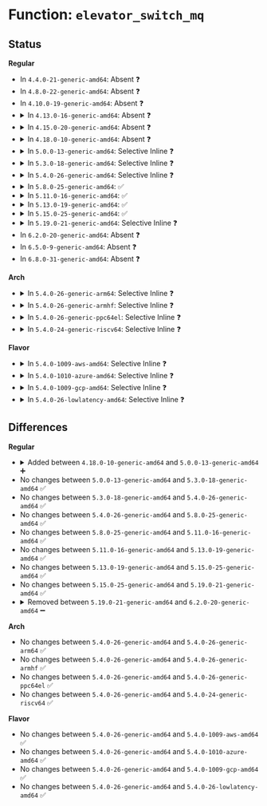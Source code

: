 # Function: <code>elevator_switch_mq</code>

## Status
<b>Regular</b>
<ul>
<li>
In <code>4.4.0-21-generic-amd64</code>: Absent ❓
</li>
<li>
In <code>4.8.0-22-generic-amd64</code>: Absent ❓
</li>
<li>
In <code>4.10.0-19-generic-amd64</code>: Absent ❓
</li>
<li>
<details>
<summary>In <code>4.13.0-16-generic-amd64</code>: Absent ❓</summary>

```json
{
  "name": "elevator_switch_mq",
  "collision_type": "Unique Static",
  "inline_type": "Full",
  "funcs": [
    {
      "addr": 18446744071583165315,
      "name": "elevator_switch_mq",
      "external": false,
      "loc": "block/elevator.c:948",
      "file": "block/elevator.c",
      "inline": "not declared, inlined",
      "caller_inline": [
        "block/elevator.c:elevator_switch"
      ],
      "caller_func": []
    }
  ],
  "symbols": []
}
```
</details>
</li>
<li>
<details>
<summary>In <code>4.15.0-20-generic-amd64</code>: Absent ❓</summary>

```json
{
  "name": "elevator_switch_mq",
  "collision_type": "Unique Static",
  "inline_type": "Full",
  "funcs": [
    {
      "addr": 18446744071583340126,
      "name": "elevator_switch_mq",
      "external": false,
      "loc": "block/elevator.c:965",
      "file": "block/elevator.c",
      "inline": "not declared, inlined",
      "caller_inline": [
        "block/elevator.c:elevator_switch"
      ],
      "caller_func": []
    }
  ],
  "symbols": []
}
```
</details>
</li>
<li>
<details>
<summary>In <code>4.18.0-10-generic-amd64</code>: Absent ❓</summary>

```json
{
  "name": "elevator_switch_mq",
  "collision_type": "Unique Static",
  "inline_type": "Full",
  "funcs": [
    {
      "addr": 18446744071583551754,
      "name": "elevator_switch_mq",
      "external": false,
      "loc": "block/elevator.c:936",
      "file": "block/elevator.c",
      "inline": "not declared, inlined",
      "caller_inline": [
        "block/elevator.c:elevator_switch"
      ],
      "caller_func": []
    }
  ],
  "symbols": []
}
```
</details>
</li>
<li>
<details>
<summary>In <code>5.0.0-13-generic-amd64</code>: Selective Inline ❓</summary>

```c
int elevator_switch_mq(struct request_queue * q, struct elevator_type * new_e)
```

```json
{
  "name": "elevator_switch_mq",
  "collision_type": "Unique Global",
  "inline_type": "Selective",
  "funcs": [
    {
      "addr": 18446744071583672912,
      "name": "elevator_switch_mq",
      "external": true,
      "loc": "block/elevator.c:563",
      "file": "block/elevator.c",
      "inline": "not declared, inlined",
      "caller_inline": [],
      "caller_func": [
        "block/elevator.c:elevator_switch",
        "block/blk-mq.c:blk_mq_update_nr_hw_queues",
        "block/blk-mq.c:blk_mq_update_nr_hw_queues"
      ]
    }
  ],
  "symbols": [
    {
      "addr": 18446744071583672912,
      "name": "elevator_switch_mq",
      "section": ".text",
      "bind": "STB_GLOBAL",
      "size": 206
    }
  ]
}
```
</details>
</li>
<li>
<details>
<summary>In <code>5.3.0-18-generic-amd64</code>: Selective Inline ❓</summary>

```c
int elevator_switch_mq(struct request_queue * q, struct elevator_type * new_e)
```

```json
{
  "name": "elevator_switch_mq",
  "collision_type": "Unique Global",
  "inline_type": "Selective",
  "funcs": [
    {
      "addr": 18446744071583861520,
      "name": "elevator_switch_mq",
      "external": true,
      "loc": "block/elevator.c:562",
      "file": "block/elevator.c",
      "inline": "not declared, inlined",
      "caller_inline": [],
      "caller_func": [
        "block/elevator.c:elevator_switch",
        "block/blk-mq.c:blk_mq_update_nr_hw_queues",
        "block/blk-mq.c:blk_mq_update_nr_hw_queues"
      ]
    }
  ],
  "symbols": [
    {
      "addr": 18446744071583861520,
      "name": "elevator_switch_mq",
      "section": ".text",
      "bind": "STB_GLOBAL",
      "size": 228
    }
  ]
}
```
</details>
</li>
<li>
<details>
<summary>In <code>5.4.0-26-generic-amd64</code>: Selective Inline ❓</summary>

```c
int elevator_switch_mq(struct request_queue * q, struct elevator_type * new_e)
```

```json
{
  "name": "elevator_switch_mq",
  "collision_type": "Unique Global",
  "inline_type": "Selective",
  "funcs": [
    {
      "addr": 18446744071583964224,
      "name": "elevator_switch_mq",
      "external": true,
      "loc": "block/elevator.c:581",
      "file": "block/elevator.c",
      "inline": "not declared, inlined",
      "caller_inline": [],
      "caller_func": [
        "block/elevator.c:elevator_switch",
        "block/blk-mq.c:blk_mq_update_nr_hw_queues",
        "block/blk-mq.c:blk_mq_update_nr_hw_queues"
      ]
    }
  ],
  "symbols": [
    {
      "addr": 18446744071583964224,
      "name": "elevator_switch_mq",
      "section": ".text",
      "bind": "STB_GLOBAL",
      "size": 247
    }
  ]
}
```
</details>
</li>
<li>
<details>
<summary>In <code>5.8.0-25-generic-amd64</code>: ✅</summary>

```c
int elevator_switch_mq(struct request_queue * q, struct elevator_type * new_e)
```

```json
{
  "name": "elevator_switch_mq",
  "collision_type": "Unique Global",
  "inline_type": "No",
  "funcs": [
    {
      "addr": 18446744071584352320,
      "name": "elevator_switch_mq",
      "external": true,
      "loc": "block/elevator.c:581",
      "file": "block/elevator.c",
      "inline": "seen, unknown",
      "caller_inline": [],
      "caller_func": [
        "block/elevator.c:__elevator_change",
        "block/blk-mq.c:__blk_mq_update_nr_hw_queues",
        "block/blk-mq.c:__blk_mq_update_nr_hw_queues"
      ]
    }
  ],
  "symbols": [
    {
      "addr": 18446744071584352320,
      "name": "elevator_switch_mq",
      "section": ".text",
      "bind": "STB_GLOBAL",
      "size": 383
    }
  ]
}
```
</details>
</li>
<li>
<details>
<summary>In <code>5.11.0-16-generic-amd64</code>: ✅</summary>

```c
int elevator_switch_mq(struct request_queue * q, struct elevator_type * new_e)
```

```json
{
  "name": "elevator_switch_mq",
  "collision_type": "Unique Global",
  "inline_type": "No",
  "funcs": [
    {
      "addr": 18446744071584468960,
      "name": "elevator_switch_mq",
      "external": true,
      "loc": "block/elevator.c:574",
      "file": "block/elevator.c",
      "inline": "seen, unknown",
      "caller_inline": [],
      "caller_func": [
        "block/elevator.c:__elevator_change",
        "block/blk-mq.c:__blk_mq_update_nr_hw_queues",
        "block/blk-mq.c:__blk_mq_update_nr_hw_queues"
      ]
    }
  ],
  "symbols": [
    {
      "addr": 18446744071584468960,
      "name": "elevator_switch_mq",
      "section": ".text",
      "bind": "STB_GLOBAL",
      "size": 341
    }
  ]
}
```
</details>
</li>
<li>
<details>
<summary>In <code>5.13.0-19-generic-amd64</code>: ✅</summary>

```c
int elevator_switch_mq(struct request_queue * q, struct elevator_type * new_e)
```

```json
{
  "name": "elevator_switch_mq",
  "collision_type": "Unique Global",
  "inline_type": "No",
  "funcs": [
    {
      "addr": 18446744071584503920,
      "name": "elevator_switch_mq",
      "external": true,
      "loc": "block/elevator.c:574",
      "file": "block/elevator.c",
      "inline": "seen, unknown",
      "caller_inline": [],
      "caller_func": [
        "block/elevator.c:__elevator_change",
        "block/blk-mq.c:__blk_mq_update_nr_hw_queues",
        "block/blk-mq.c:__blk_mq_update_nr_hw_queues"
      ]
    }
  ],
  "symbols": [
    {
      "addr": 18446744071584503920,
      "name": "elevator_switch_mq",
      "section": ".text",
      "bind": "STB_GLOBAL",
      "size": 341
    }
  ]
}
```
</details>
</li>
<li>
<details>
<summary>In <code>5.15.0-25-generic-amd64</code>: ✅</summary>

```c
int elevator_switch_mq(struct request_queue * q, struct elevator_type * new_e)
```

```json
{
  "name": "elevator_switch_mq",
  "collision_type": "Unique Global",
  "inline_type": "No",
  "funcs": [
    {
      "addr": 18446744071584914512,
      "name": "elevator_switch_mq",
      "external": true,
      "loc": "block/elevator.c:584",
      "file": "block/elevator.c",
      "inline": "seen, unknown",
      "caller_inline": [],
      "caller_func": [
        "block/elevator.c:__elevator_change",
        "block/blk-mq.c:__blk_mq_update_nr_hw_queues",
        "block/blk-mq.c:__blk_mq_update_nr_hw_queues"
      ]
    }
  ],
  "symbols": [
    {
      "addr": 18446744071584914512,
      "name": "elevator_switch_mq",
      "section": ".text",
      "bind": "STB_GLOBAL",
      "size": 333
    }
  ]
}
```
</details>
</li>
<li>
<details>
<summary>In <code>5.19.0-21-generic-amd64</code>: Selective Inline ❓</summary>

```c
int elevator_switch_mq(struct request_queue * q, struct elevator_type * new_e)
```

```json
{
  "name": "elevator_switch_mq",
  "collision_type": "Unique Global",
  "inline_type": "Selective",
  "funcs": [
    {
      "addr": 18446744071585615824,
      "name": "elevator_switch_mq",
      "external": true,
      "loc": "block/elevator.c:591",
      "file": "block/elevator.c",
      "inline": "not declared, inlined",
      "caller_inline": [],
      "caller_func": [
        "block/elevator.c:__elevator_change",
        "block/blk-mq.c:__blk_mq_update_nr_hw_queues",
        "block/blk-mq.c:__blk_mq_update_nr_hw_queues"
      ]
    }
  ],
  "symbols": [
    {
      "addr": 18446744071585615824,
      "name": "elevator_switch_mq",
      "section": ".text",
      "bind": "STB_GLOBAL",
      "size": 383
    }
  ]
}
```
</details>
</li>
<li>
In <code>6.2.0-20-generic-amd64</code>: Absent ❓
</li>
<li>
In <code>6.5.0-9-generic-amd64</code>: Absent ❓
</li>
<li>
In <code>6.8.0-31-generic-amd64</code>: Absent ❓
</li>
</ul>
<b>Arch</b>
<ul>
<li>
<details>
<summary>In <code>5.4.0-26-generic-arm64</code>: Selective Inline ❓</summary>

```c
int elevator_switch_mq(struct request_queue * q, struct elevator_type * new_e)
```

```json
{
  "name": "elevator_switch_mq",
  "collision_type": "Unique Global",
  "inline_type": "Selective",
  "funcs": [
    {
      "addr": 18446603336495787568,
      "name": "elevator_switch_mq",
      "external": true,
      "loc": "block/elevator.c:581",
      "file": "block/elevator.c",
      "inline": "not declared, inlined",
      "caller_inline": [],
      "caller_func": [
        "block/elevator.c:elevator_switch",
        "block/blk-mq.c:blk_mq_update_nr_hw_queues",
        "block/blk-mq.c:blk_mq_update_nr_hw_queues"
      ]
    }
  ],
  "symbols": [
    {
      "addr": 18446603336495787568,
      "name": "elevator_switch_mq",
      "section": ".text",
      "bind": "STB_GLOBAL",
      "size": 256
    }
  ]
}
```
</details>
</li>
<li>
<details>
<summary>In <code>5.4.0-26-generic-armhf</code>: Selective Inline ❓</summary>

```c
int elevator_switch_mq(struct request_queue * q, struct elevator_type * new_e)
```

```json
{
  "name": "elevator_switch_mq",
  "collision_type": "Unique Global",
  "inline_type": "Selective",
  "funcs": [
    {
      "addr": 3229138212,
      "name": "elevator_switch_mq",
      "external": true,
      "loc": "block/elevator.c:581",
      "file": "block/elevator.c",
      "inline": "not declared, inlined",
      "caller_inline": [],
      "caller_func": [
        "block/elevator.c:elevator_switch",
        "block/blk-mq.c:blk_mq_update_nr_hw_queues",
        "block/blk-mq.c:blk_mq_update_nr_hw_queues"
      ]
    }
  ],
  "symbols": [
    {
      "addr": 3229138212,
      "name": "elevator_switch_mq",
      "section": ".text",
      "bind": "STB_GLOBAL",
      "size": 256
    }
  ]
}
```
</details>
</li>
<li>
<details>
<summary>In <code>5.4.0-26-generic-ppc64el</code>: Selective Inline ❓</summary>

```c
int elevator_switch_mq(struct request_queue * q, struct elevator_type * new_e)
```

```json
{
  "name": "elevator_switch_mq",
  "collision_type": "Unique Global",
  "inline_type": "Selective",
  "funcs": [
    {
      "addr": 13835058055289965920,
      "name": "elevator_switch_mq",
      "external": true,
      "loc": "block/elevator.c:581",
      "file": "block/elevator.c",
      "inline": "not declared, inlined",
      "caller_inline": [],
      "caller_func": [
        "block/elevator.c:elevator_switch",
        "block/blk-mq.c:blk_mq_update_nr_hw_queues",
        "block/blk-mq.c:blk_mq_update_nr_hw_queues"
      ]
    }
  ],
  "symbols": [
    {
      "addr": 13835058055289965920,
      "name": "elevator_switch_mq",
      "section": ".text",
      "bind": "STB_GLOBAL",
      "size": 364
    }
  ]
}
```
</details>
</li>
<li>
<details>
<summary>In <code>5.4.0-24-generic-riscv64</code>: Selective Inline ❓</summary>

```c
int elevator_switch_mq(struct request_queue * q, struct elevator_type * new_e)
```

```json
{
  "name": "elevator_switch_mq",
  "collision_type": "Unique Global",
  "inline_type": "Selective",
  "funcs": [
    {
      "addr": 18446743936274929950,
      "name": "elevator_switch_mq",
      "external": true,
      "loc": "block/elevator.c:581",
      "file": "block/elevator.c",
      "inline": "not declared, inlined",
      "caller_inline": [],
      "caller_func": [
        "block/elevator.c:elevator_switch",
        "block/blk-mq.c:blk_mq_update_nr_hw_queues",
        "block/blk-mq.c:blk_mq_update_nr_hw_queues"
      ]
    }
  ],
  "symbols": [
    {
      "addr": 18446743936274929950,
      "name": "elevator_switch_mq",
      "section": ".text",
      "bind": "STB_GLOBAL",
      "size": 226
    }
  ]
}
```
</details>
</li>
</ul>
<b>Flavor</b>
<ul>
<li>
<details>
<summary>In <code>5.4.0-1009-aws-amd64</code>: Selective Inline ❓</summary>

```c
int elevator_switch_mq(struct request_queue * q, struct elevator_type * new_e)
```

```json
{
  "name": "elevator_switch_mq",
  "collision_type": "Unique Global",
  "inline_type": "Selective",
  "funcs": [
    {
      "addr": 18446744071583932960,
      "name": "elevator_switch_mq",
      "external": true,
      "loc": "block/elevator.c:581",
      "file": "block/elevator.c",
      "inline": "not declared, inlined",
      "caller_inline": [],
      "caller_func": [
        "block/elevator.c:elevator_switch",
        "block/blk-mq.c:blk_mq_update_nr_hw_queues",
        "block/blk-mq.c:blk_mq_update_nr_hw_queues"
      ]
    }
  ],
  "symbols": [
    {
      "addr": 18446744071583932960,
      "name": "elevator_switch_mq",
      "section": ".text",
      "bind": "STB_GLOBAL",
      "size": 247
    }
  ]
}
```
</details>
</li>
<li>
<details>
<summary>In <code>5.4.0-1010-azure-amd64</code>: Selective Inline ❓</summary>

```c
int elevator_switch_mq(struct request_queue * q, struct elevator_type * new_e)
```

```json
{
  "name": "elevator_switch_mq",
  "collision_type": "Unique Global",
  "inline_type": "Selective",
  "funcs": [
    {
      "addr": 18446744071583869904,
      "name": "elevator_switch_mq",
      "external": true,
      "loc": "block/elevator.c:581",
      "file": "block/elevator.c",
      "inline": "not declared, inlined",
      "caller_inline": [],
      "caller_func": [
        "block/elevator.c:elevator_switch",
        "block/blk-mq.c:blk_mq_update_nr_hw_queues",
        "block/blk-mq.c:blk_mq_update_nr_hw_queues"
      ]
    }
  ],
  "symbols": [
    {
      "addr": 18446744071583869904,
      "name": "elevator_switch_mq",
      "section": ".text",
      "bind": "STB_GLOBAL",
      "size": 247
    }
  ]
}
```
</details>
</li>
<li>
<details>
<summary>In <code>5.4.0-1009-gcp-amd64</code>: Selective Inline ❓</summary>

```c
int elevator_switch_mq(struct request_queue * q, struct elevator_type * new_e)
```

```json
{
  "name": "elevator_switch_mq",
  "collision_type": "Unique Global",
  "inline_type": "Selective",
  "funcs": [
    {
      "addr": 18446744071583916720,
      "name": "elevator_switch_mq",
      "external": true,
      "loc": "block/elevator.c:581",
      "file": "block/elevator.c",
      "inline": "not declared, inlined",
      "caller_inline": [],
      "caller_func": [
        "block/elevator.c:elevator_switch",
        "block/blk-mq.c:blk_mq_update_nr_hw_queues",
        "block/blk-mq.c:blk_mq_update_nr_hw_queues"
      ]
    }
  ],
  "symbols": [
    {
      "addr": 18446744071583916720,
      "name": "elevator_switch_mq",
      "section": ".text",
      "bind": "STB_GLOBAL",
      "size": 247
    }
  ]
}
```
</details>
</li>
<li>
<details>
<summary>In <code>5.4.0-26-lowlatency-amd64</code>: Selective Inline ❓</summary>

```c
int elevator_switch_mq(struct request_queue * q, struct elevator_type * new_e)
```

```json
{
  "name": "elevator_switch_mq",
  "collision_type": "Unique Global",
  "inline_type": "Selective",
  "funcs": [
    {
      "addr": 18446744071584018096,
      "name": "elevator_switch_mq",
      "external": true,
      "loc": "block/elevator.c:581",
      "file": "block/elevator.c",
      "inline": "not declared, inlined",
      "caller_inline": [],
      "caller_func": [
        "block/elevator.c:elevator_switch",
        "block/blk-mq.c:blk_mq_update_nr_hw_queues",
        "block/blk-mq.c:blk_mq_update_nr_hw_queues"
      ]
    }
  ],
  "symbols": [
    {
      "addr": 18446744071584018096,
      "name": "elevator_switch_mq",
      "section": ".text",
      "bind": "STB_GLOBAL",
      "size": 252
    }
  ]
}
```
</details>
</li>
</ul>

## Differences
<b>Regular</b>
<ul>
<li>
<details>
<summary>Added between <code>4.18.0-10-generic-amd64</code> and <code>5.0.0-13-generic-amd64</code> ➕</summary>

```c
int elevator_switch_mq(struct request_queue * q, struct elevator_type * new_e)
```
</details>
</li>
<li>
No changes between <code>5.0.0-13-generic-amd64</code> and <code>5.3.0-18-generic-amd64</code> ✅
</li>
<li>
No changes between <code>5.3.0-18-generic-amd64</code> and <code>5.4.0-26-generic-amd64</code> ✅
</li>
<li>
No changes between <code>5.4.0-26-generic-amd64</code> and <code>5.8.0-25-generic-amd64</code> ✅
</li>
<li>
No changes between <code>5.8.0-25-generic-amd64</code> and <code>5.11.0-16-generic-amd64</code> ✅
</li>
<li>
No changes between <code>5.11.0-16-generic-amd64</code> and <code>5.13.0-19-generic-amd64</code> ✅
</li>
<li>
No changes between <code>5.13.0-19-generic-amd64</code> and <code>5.15.0-25-generic-amd64</code> ✅
</li>
<li>
No changes between <code>5.15.0-25-generic-amd64</code> and <code>5.19.0-21-generic-amd64</code> ✅
</li>
<li>
<details>
<summary>Removed between <code>5.19.0-21-generic-amd64</code> and <code>6.2.0-20-generic-amd64</code> ➖</summary>

```c
int elevator_switch_mq(struct request_queue * q, struct elevator_type * new_e)
```
</details>
</li>
</ul>
<b>Arch</b>
<ul>
<li>
No changes between <code>5.4.0-26-generic-amd64</code> and <code>5.4.0-26-generic-arm64</code> ✅
</li>
<li>
No changes between <code>5.4.0-26-generic-amd64</code> and <code>5.4.0-26-generic-armhf</code> ✅
</li>
<li>
No changes between <code>5.4.0-26-generic-amd64</code> and <code>5.4.0-26-generic-ppc64el</code> ✅
</li>
<li>
No changes between <code>5.4.0-26-generic-amd64</code> and <code>5.4.0-24-generic-riscv64</code> ✅
</li>
</ul>
<b>Flavor</b>
<ul>
<li>
No changes between <code>5.4.0-26-generic-amd64</code> and <code>5.4.0-1009-aws-amd64</code> ✅
</li>
<li>
No changes between <code>5.4.0-26-generic-amd64</code> and <code>5.4.0-1010-azure-amd64</code> ✅
</li>
<li>
No changes between <code>5.4.0-26-generic-amd64</code> and <code>5.4.0-1009-gcp-amd64</code> ✅
</li>
<li>
No changes between <code>5.4.0-26-generic-amd64</code> and <code>5.4.0-26-lowlatency-amd64</code> ✅
</li>
</ul>
